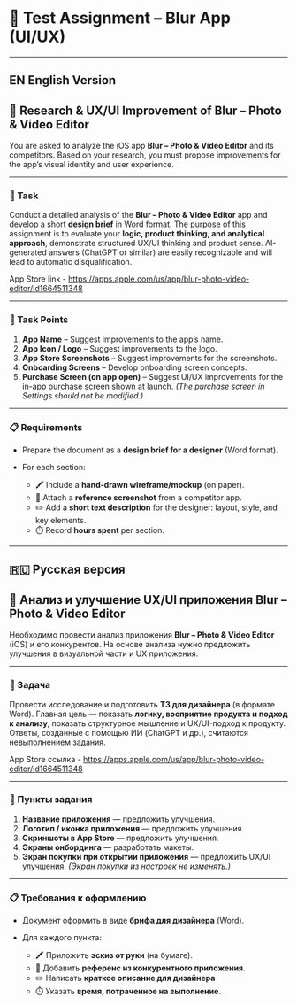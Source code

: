 # 📌 Test Assignment – Blur App (UI/UX)

---

## EN English Version

## 🎯 Research & UX/UI Improvement of **Blur – Photo & Video Editor**

You are asked to analyze the iOS app **Blur – Photo & Video Editor** and its competitors.
Based on your research, you must propose improvements for the app’s visual identity and user experience.

---

### 📄 Task

Conduct a detailed analysis of the **Blur – Photo & Video Editor** app and develop a short **design brief** in Word format.
The purpose of this assignment is to evaluate your **logic, product thinking, and analytical approach**,
demonstrate structured UX/UI thinking and product sense.
AI-generated answers (ChatGPT or similar) are easily recognizable and will lead to automatic disqualification.

App Store link - https://apps.apple.com/us/app/blur-photo-video-editor/id1664511348

---

### 🧩 Task Points

1. **App Name** – Suggest improvements to the app’s name.
2. **App Icon / Logo** – Suggest improvements to the logo.
3. **App Store Screenshots** – Suggest improvements for the screenshots.
4. **Onboarding Screens** – Develop onboarding screen concepts.
5. **Purchase Screen (on app open)** – Suggest UI/UX improvements for the in-app purchase screen shown at launch.
   *(The purchase screen in Settings should not be modified.)*

---

### 📋 Requirements

* Prepare the document as a **design brief for a designer** (Word format).
* For each section:

  * 🖍️ Include a **hand-drawn wireframe/mockup** (on paper).
  * 📸 Attach a **reference screenshot** from a competitor app.
  * ✏️ Add a **short text description** for the designer: layout, style, and key elements.
  * ⏱️ Record **hours spent** per section.

---


## 🇷🇺 Русская версия

## 🎯 Анализ и улучшение UX/UI приложения **Blur – Photo & Video Editor**

Необходимо провести анализ приложения **Blur – Photo & Video Editor** (iOS) и его конкурентов.
На основе анализа нужно предложить улучшения в визуальной части и UX приложения.

---

### 📄 Задача

Провести исследование и подготовить **ТЗ для дизайнера** (в формате Word).
Главная цель — показать **логику, восприятие продукта и подход к анализу**,
показать структурное мышление и UX/UI-подход к продукту.
Ответы, созданные с помощью ИИ (ChatGPT и др.), считаются невыполнением задания.

App Store ссылка - https://apps.apple.com/us/app/blur-photo-video-editor/id1664511348

---

### 🧩 Пункты задания

1. **Название приложения** — предложить улучшения.
2. **Логотип / иконка приложения** — предложить улучшения.
3. **Скриншоты в App Store** — предложить улучшения.
4. **Экраны онбординга** — разработать макеты.
5. **Экран покупки при открытии приложения** — предложить UX/UI улучшения.
   *(Экран покупки из настроек не изменять.)*

---

### 📋 Требования к оформлению

* Документ оформить в виде **брифа для дизайнера** (Word).
* Для каждого пункта:

  * 🖍️ Приложить **эскиз от руки** (на бумаге).
  * 📸 Добавить **референс из конкурентного приложения**.
  * ✏️ Написать **краткое описание для дизайнера**
  * ⏱️ Указать **время, потраченное на выполнение**.
